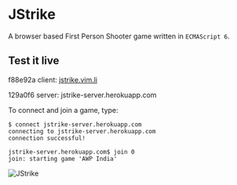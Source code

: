 # JStrike

A browser based First Person Shooter game written in `ECMAScript 6`.

## Test it live

f88e92a client: [jstrike.vim.li](http://jstrike.vim.li/)

129a0f6 server: jstrike-server.herokuapp.com

To connect and join a game, type:

```
$ connect jstrike-server.herokuapp.com
connecting to jstrike-server.herokuapp.com
connection successful!

jstrike-server.herokuapp.com$ join 0
join: starting game 'AWP India'

```

![JStrike](http://i.imgur.com/Cu6dhkg.jpg "JStrike AWP Italy")
<!---
![JStrike](http://i.imgur.com/DHrvotk.jpg "JStrike AWP India")
-->
